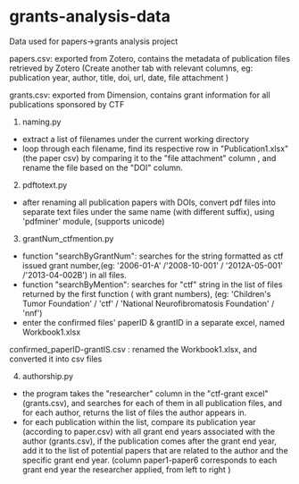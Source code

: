 # grants-analysis-data
Data used for papers->grants analysis project

papers.csv: exported from Zotero, contains the metadata of publication files retrieved by Zotero
(Create another tab with relevant columns, eg: publication year, author, title, doi, url, date, file attachment )

grants.csv: exported from Dimension, contains grant information for all publications sponsored by CTF

1. naming.py
- extract a list of filenames under the current working directory
- loop through each filename, find its respective row in "Publication1.xlsx"(the paper csv) by comparing it to the "file attachment" column , and rename the file based on the "DOI" column.

2. pdftotext.py
- after renaming all publication papers with DOIs, convert pdf files into separate text files under the same name (with different suffix), using 'pdfminer' module, (supports unicode)

3. grantNum_ctfmention.py
- function "searchByGrantNum": searches for the string formatted as ctf issued grant number,(eg: '2006-01-A' /'2008-10-001' / '2012A-05-001' /'2013-04-002B') in all files.
- function "searchByMention": searches for "ctf" string in the list of files returned by the first function ( with grant numbers), (eg: 'Children's Tumor Foundation' / 'ctf' / 'National Neurofibromatosis Foundation' / 'nnf')
- enter the confirmed files' paperID & grantID in a separate excel, named Workbook1.xlsx

confirmed_paperID-grantIS.csv : renamed the Workbook1.xlsx, and converted it into csv files

4. authorship.py
- the program takes the "researcher" column in the "ctf-grant excel" (grants.csv), and searches for each of them in all publication files, and for each author, returns the list of files the author appears in.
- for each publication within the list, compare its publication year (according to paper.csv) with all grant end years associated with the author (grants.csv), if the publication comes after the grant end year, add it to the list of potential papers that are related to the author and the specific grant end year.
(column paper1-paper6 corresponds to each grant end year the researcher applied, from left to right )
